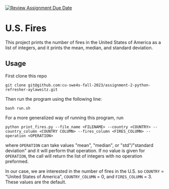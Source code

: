 [![Review Assignment Due Date](https://classroom.github.com/assets/deadline-readme-button-24ddc0f5d75046c5622901739e7c5dd533143b0c8e959d652212380cedb1ea36.svg)](https://classroom.github.com/a/oQi7O4AA)
# U.S. Fires
This project prints the number of fires in the United States of America as a list of integers, and it prints the mean, median, and standard deviation.

## Usage
First clone this repo

```
git clone git@github.com:cu-swe4s-fall-2023/assignment-2-python-refresher-aylaweitz.git
```

Then run the program using the following line:

```
bash run.sh
```

For a more generalized way of running this program, run

```
python print_fires.py --file_name <FILENAME> --country <COUNTRY> --country_column <COUNTRY COLUMN> --fires_column <FIRES_COLUMN> --operation <OPERATION>
```

where `OPERATION` can take values "mean", "median", or "std"/"standard deviation" and it will perform that operation. If no value is given for `OPERATION`, the call will return the list of integers with no operation preformed.

In our case, we are interested in the number of fires in the U.S. so `COUNTRY` = "United States of America", `COUNTRY_COLUMN` = 0, and `FIRES_COLUMN` = 3. These values are the default.
